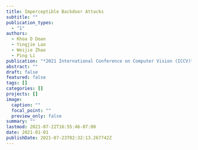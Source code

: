 ```yaml
---
title: Imperceptible Backdoor Attacks
subtitle: ""
publication_types:
  - "1"
authors:
  - Khoa D Doan
  - Yingjie Lao
  - Weijie Zhao
  - Ping Li
publication: "*2021 International Conference on Computer Vision (ICCV)*"
abstract: ""
draft: false
featured: false
tags: []
categories: []
projects: []
image:
  caption: ""
  focal_point: ""
  preview_only: false
summary: ""
lastmod: 2021-07-22T16:55:46-07:00
date: 2021-01-01
publishDate: 2021-07-23T02:32:13.267742Z
---
```


